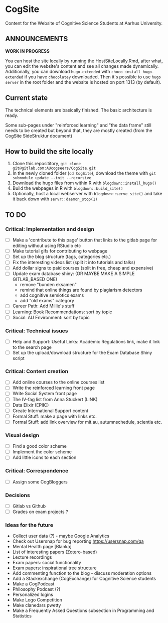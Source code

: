 # CogSite

Content for the Website of Cognitive Science Students at Aarhus University.

## ANNOUNCEMENTS

**WORK IN PROGRESS**

You can host the site locally by running the HostSiteLocally.Rmd, after what, you can
edit the website's content and see all changes made dynamically. Additionally, you
can download `hugo-extended` with `choco install hugo-extended` if you have
`chocolatey` downloaded. Then it's possible to use `hugo server` in the root
folder and the website is hosted on port 1313 (by default).

## Current state

The technical elements are basically finished. The basic architecture is ready.

Some sub-pages under "reinforced learning" and "the data frame" still needs to
be created but beyond that, they are mostly created (from the CogSite SideStruktur document)

## How to build the site locally

1. Clone this reposititory, `git clone git@gitlab.com:AUcogseers/CogSite.git`
2. In the newly cloned folder (`cd CogSite`), download the theme with `git submodule update --init --recursive`
3. Download the hugo files from within R with `blogdown::install_hugo()`
4. Build the webpages in R with `blogdown::build_site()`
5. Optionally, host a local webserver with `blogdown::serve_site()` and take it back down with `servr::daemon_stop(1)`

## TO DO

### Critical: Implementation and design

- [ ] Make a 'contribute to this page' button that links to the gitlab page for editing without using RStudio etc
- [ ] Make tutorial gifs for contributing to webpage
- [ ] Set up the blog structure (tags, categories etc.)
- [ ] Fix the interesting videos list (split it into tutorials and talks)
- [ ] Add dollar signs to paid courses (split in free, cheap and expensive)
- [ ] Update exam database shiny: (OR MAYBE MAKE A SIMPLE GITLAB_BASED ONE)
    - remove "bunden eksamen"
    - remind that online things are found by plagiarism detectors
    - add cognitive semiotics exams
    - add "old exams" category
- [ ] Career Path: Add Millie's stuff
- [ ] Learning: Book Recommendations: sort by topic
- [ ] Social: AU Environment: sort by topic

### Critical: Technical issues

- [ ] Help and Support: Useful Links: Academic Regulations link, make it link to the search page
- [ ] Set up the upload/download structure for the Exam Database Shiny script

### Critical: Content creation

- [ ] Add online courses to the online courses list
- [ ] Write the reinforced learning front page
- [ ] Write Social System front page
- [ ] The IV-fag list from Anna Stuckert (LINK)
- [ ] Data Elixir (EPIIC)
- [ ] Create International Support content
- [ ] Formal Stuff: make a page with links etc.
- [ ] Formal Stuff: add link overview for mit.au, autumnschedule, scientia etc.

### Visual design

- [ ] Find a good color scheme
- [ ] Implement the color scheme
- [ ] Add little icons to each section

### Critical: Correspondence

- [ ] Assign some CogBloggers

### Decisions

- [ ] Gitlab vs Github
- [ ] Grades on exam projects ? 

### Ideas for the future

- Collect user data (?) - maybe Google Analytics
- Check out Usersnap for bug reporting https://usersnap.com/qa
- Mental Health page [Blanka]
- List of interesting papers (Zotero-based)
- Lecture recordings
- Exam papers: social functionality
- Exam papers: inspirational tree structure
- Add commenting function to the blog - discuss moderation options
- Add a Stackexchange (CogExchange) for Cognitive Science students
- Make a CogPodcast
- Philosophy Podcast (?)
- Personalized logins
- Make Logo Competition
- Make clanedars pwetty
- Make a Frequently Asked Questions subsection in Programming and Statistics
